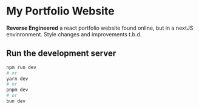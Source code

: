 # My Portfolio Website
**Reverse Engineered** a react portfolio website found online, but in a nextJS envinronment.
Style changes and improvements t.b.d.

## Run the development server

```bash
npm run dev
# or
yarn dev
# or
pnpm dev
# or
bun dev
```

